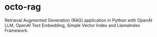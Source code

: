 # octo-rag
Retrieval Augmented Generation (RAG) application in Python with OpenAI LLM, OpenAI Text Embedding, Simple Vector Index and LlamaIndex Framework. 

